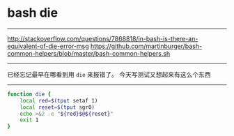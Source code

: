 # bash die

---

http://stackoverflow.com/questions/7868818/in-bash-is-there-an-equivalent-of-die-error-msg
https://github.com/martinburger/bash-common-helpers/blob/master/bash-common-helpers.sh

---

已经忘记最早在哪看到用 `die` 来报错了。
今天写测试又想起来有这么个东西

---

```bash
function die {
	local red=$(tput setaf 1)
	local reset=$(tput sgr0)
	echo >&2 -e "${red}$@${reset}"
	exit 1
}
```
